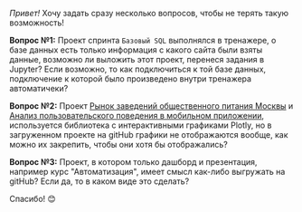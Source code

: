 *Привет!*
Хочу задать сразу несколько вопросов, чтобы не терять такую возможность!

**Вопрос №1:**
Проект спринта `Базовый SQL` выполнялся в тренажере, о базе данных есть только информация с какого сайта были взяты данные, возможно ли выложить этот проект, перенеся задания в Jupyter? Если возможно, то как подключиться к той базе данных, подключение к которой было произведено внутри тренажера автоматичеки?

**Вопрос №2:**
Проект [Рынок заведений общественного питания Москвы](market_of_public_catering_establishments_in_moscow) и [Анализ пользовательского поведения в мобильном приложении](analysis_of_user_behavior_in_a_mobile_application), используется библиотека с интерактивными графиками Plotly, но в загруженном проекте на gitHub графики не отображаются вообще, как можно их закрепить, чтобы они хотя бы отображались?

**Вопрос №3:**
Проект, в котором только дашборд и презентация, например курс "Автоматизация", имеет смысл как-либо выгружать на gitHub? Если да, то в каком виде это сделать?

Спасибо! 😊
